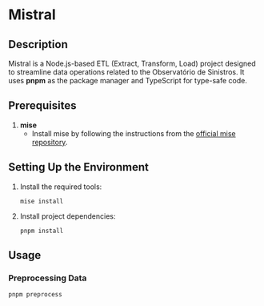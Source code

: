 # Mistral

## Description
Mistral is a Node.js-based ETL (Extract, Transform, Load) project designed to streamline data operations related to the Observatório de Sinistros. It uses **pnpm** as the package manager and TypeScript for type-safe code.

## Prerequisites
1. **mise**
   - Install mise by following the instructions from the [official mise repository](https://mise.jdx.dev/).

## Setting Up the Environment
1. Install the required tools:
   ```
   mise install
   ```
2. Install project dependencies:
   ```
   pnpm install
   ```

## Usage
### Preprocessing Data
```
pnpm preprocess
```
